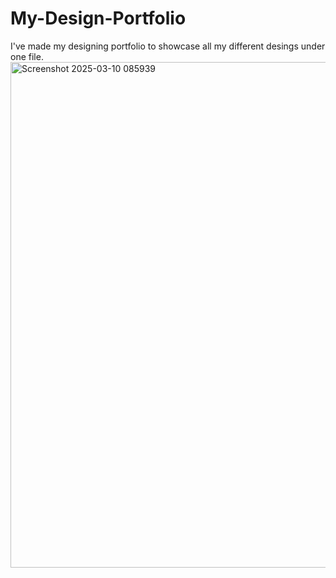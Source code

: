 # My-Design-Portfolio
I've made my designing portfolio to showcase all my different desings under one file.<img width="809" alt="Screenshot 2025-03-10 085939" src="https://github.com/user-attachments/assets/f12c5b6d-07fc-4d9f-860a-b06447056b77" />
